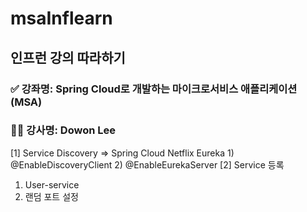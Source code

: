 # msaInflearn

## 인프런 강의 따라하기

### ✅ 강좌명: Spring Cloud로 개발하는 마이크로서비스 애플리케이션(MSA)
### 👨‍💻 강사명: Dowon Lee

[1] Service Discovery
  => Spring Cloud Netflix Eureka
    1) @EnableDiscoveryClient
    2) @EnableEurekaServer
[2] Service 등록
  1) User-service
  2) 랜덤 포트 설정
